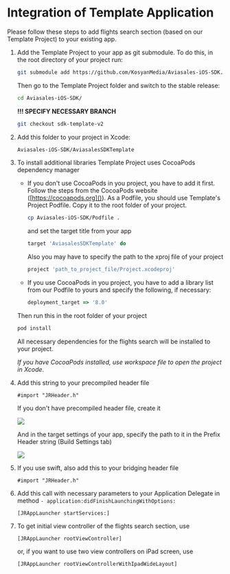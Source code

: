 # Integration of Template Application

Please follow these steps to add flights search section (based on our Template Project) to your existing app.

1. Add the Template Project to your app as git submodule.
To do this, in the root directory of your project run:

	```bash
	git submodule add https://github.com/KosyanMedia/Aviasales-iOS-SDK.git
	```
	Then go to the Template Project folder and switch to the stable release:

	```bash
	cd Aviasales-iOS-SDK/
	```

	**!!! SPECIFY NECESSARY BRANCH**

	```bash
	git checkout sdk-template-v2
	```

2. Add this folder to your project in Xcode:

	```bash
	Aviasales-iOS-SDK/AviasalesSDKTemplate
	```

3. To install additional libraries Template Project uses CocoaPods dependency manager

	*	If you don't use CocoaPods in you project, you have to add it first. Follow the steps from the CocoaPods website ([https://cocoapods.org]()). As a Podfile, you should use Template's Project Podfile. Copy it to the root folder of your project.
	
		```bash
		cp Aviasales-iOS-SDK/Podfile .
		```
		
		and set the target title from your app
	
		```ruby
		target 'AviasalesSDKTemplate' do
		```

		Also you may have to specify the path to the xproj file of your project
	
		```ruby
		project 'path_to_project_file/Project.xcodeproj'
		```

	* 	If you use CocoaPods in you project, you have to add a library list from our Podfile to yours and specify the following, if necessary:
	
		```ruby
		deployment_target => '8.0'
		```
	
	Then run this in the root folder of your project
	
	```bash
	pod install
	```

	All necessary dependencies for the flights search will be installed to your project.
	
	*If you have CocoaPods installed, use workspace file to open the project in Xcode*.

4. Add this string to your precompiled header file

	```objc
	#import "JRHeader.h"
	```
	
	If you don't have precompiled header file, create it
	
	![](http://ios.aviasales.ru/sdk/screenshots/create-pch-file.gif)
	
	And in the target settings of your app, specify the path to it in the Prefix Header string (Build Settings tab)

	![](http://ios.aviasales.ru/sdk/screenshots/set-pch-file.gif)

5. If you use swift, also add this to your bridging header file

	```objc
	#import "JRHeader.h"
	```
	
6. Add this call with necessary parameters to your Application Delegate in method `- application:didFinishLaunchingWithOptions:`

	```objc
	[JRAppLauncher startServices:]
	```
	
7. To get initial view controller of the flights search section, use

	```objc
	[JRAppLauncher rootViewController]
	```
	
	or, if you want to use two view controllers on iPad screen, use 
	
	```objc
	[JRAppLauncher rootViewControllerWithIpadWideLayout]
	```
	
	
	
	